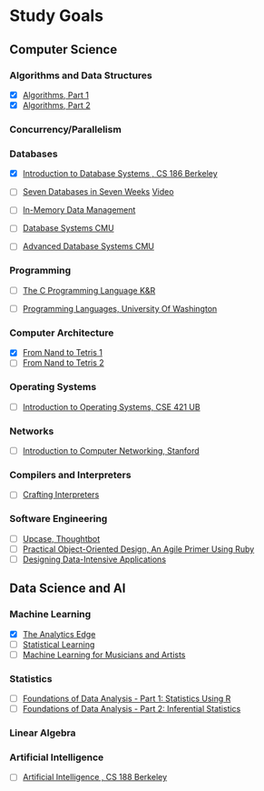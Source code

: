 # Study Goals

## Computer Science

### Algorithms and Data Structures
- [x] [Algorithms, Part 1](https://www.coursera.org/learn/algorithms-part1)
- [x] [Algorithms, Part 2](https://www.coursera.org/learn/algorithms-part2)

### Concurrency/Parallelism

### Databases
- [x] [Introduction to Database Systems , CS 186 Berkeley](https://archive.org/details/UCBerkeley_Course_Computer_Science_186)
- [ ] [Seven Databases in Seven Weeks](https://pragprog.com/book/rwdata/seven-databases-in-seven-weeks) [Video](https://www.youtube.com/playlist?list=PLSE8ODhjZXjY2xvwxuKjZT5qFH0sQga8_)
- [ ] [In-Memory Data Management](https://open.hpi.de/courses/imdb2017)
- [ ] [Database Systems CMU](https://15445.courses.cs.cmu.edu/)
- [ ] [Advanced Database Systems CMU](http://15721.courses.cs.cmu.edu/spring2017)


### Programming
- [ ] [The C Programming Language K&R](http://www3.fi.mdp.edu.ar/electronica/catedras/ddcm/files/The_C_Programming_Language_KandR.pdf)
- [ ] [Programming Languages, University Of Washington](https://www.coursera.org/learn/programming-languages)


### Computer Architecture
- [x] [From Nand to Tetris 1](https://www.coursera.org/learn/build-a-computer)
- [ ] [From Nand to Tetris 2](https://www.coursera.org/learn/nand2tetris2)

### Operating Systems
- [ ] [Introduction to Operating Systems, CSE 421 UB](https://www.ops-class.org/)

### Networks
- [ ] [Introduction to Computer Networking, Stanford](https://lagunita.stanford.edu/courses/Engineering/Networking-SP/SelfPaced/info)

### Compilers and Interpreters
- [ ] [Crafting Interpreters](http://craftinginterpreters.com/)

### Software Engineering
- [ ] [Upcase, Thoughtbot](https://thoughtbot.com/upcase)
- [ ] [Practical Object-Oriented Design, An Agile Primer Using Ruby](http://www.poodr.com/)
- [ ] [Designing Data-Intensive Applications](https://dataintensive.net/)

## Data Science and AI

### Machine Learning
- [x] [The Analytics Edge](https://www.edx.org/course/analytics-edge-mitx-15-071x-3)
- [ ] [Statistical Learning](https://lagunita.stanford.edu/courses/humanitiessciences/statlearning/winter2016/info)
- [ ] [Machine Learning for Musicians and Artists](https://www.kadenze.com/courses/machine-learning-for-musicians-and-artists/info)

### Statistics
- [ ] [Foundations of Data Analysis - Part 1: Statistics Using R](https://www.edx.org/course/foundations-data-analysis-part-1-utaustinx-ut-7-11x-0)
- [ ] [Foundations of Data Analysis - Part 2: Inferential Statistics](https://www.edx.org/course/foundations-data-analysis-part-2-utaustinx-ut-7-21x-0)

### Linear Algebra


### Artificial Intelligence
- [ ] [Artificial Intelligence , CS 188 Berkeley](https://courses.edx.org/courses/BerkeleyX/CS188.1x-4/1T2015/info)
